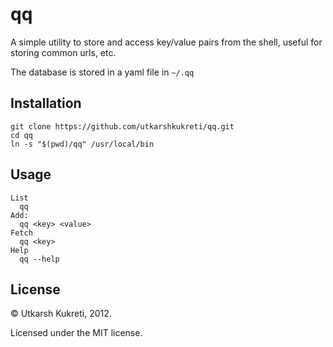 # qq

A simple utility to store and access key/value pairs from the shell, useful for storing common urls, etc.

The database is stored in a yaml file in `~/.qq`

## Installation

    git clone https://github.com/utkarshkukreti/qq.git
    cd qq
    ln -s "$(pwd)/qq" /usr/local/bin

## Usage

    List
      qq
    Add:
      qq <key> <value>
    Fetch
      qq <key>
    Help
      qq --help

## License

&copy; Utkarsh Kukreti, 2012.

Licensed under the MIT license.
